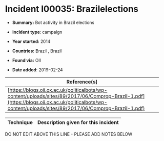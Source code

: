 # Incident I00035: Brazilelections

* **Summary:** Bot activity in Brazil elections

* **incident type**: campaign

* **Year started:** 2014

* **Countries:** Brazil , Brazil

* **Found via:** OII

* **Date added:** 2019-02-24


| Reference(s) |
| --------- |
| [https://blogs.oii.ox.ac.uk/politicalbots/wp-content/uploads/sites/89/2017/06/Comprop-Brazil-1.pdf](https://blogs.oii.ox.ac.uk/politicalbots/wp-content/uploads/sites/89/2017/06/Comprop-Brazil-1.pdf) |

 

| Technique | Description given for this incident |
| --------- | ------------------------- |


DO NOT EDIT ABOVE THIS LINE - PLEASE ADD NOTES BELOW